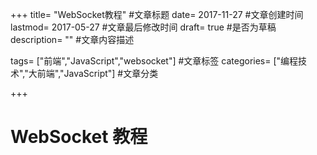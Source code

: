+++ title= "WebSocket教程" #文章标题 date= 2017-11-27 #文章创建时间 lastmod= 2017-05-27 #文章最后修改时间 draft= true #是否为草稿 description= "" #文章内容描述

tags= ["前端","JavaScript","websocket"] #文章标签 categories= ["编程技术","大前端","JavaScript"] #文章分类

+++

# WebSocket 教程
